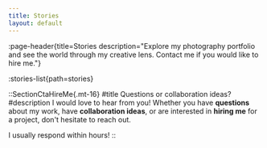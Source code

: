 ```yaml
---
title: Stories
layout: default
---
```


:page-header{title=Stories description="Explore my photography portfolio and see the world through my creative lens. Contact me if you would like to hire me."}

:stories-list{path=stories}

::SectionCtaHireMe{.mt-16}
#title
Questions or collaboration ideas?
#description
I would love to hear from you! Whether you have __questions__ about my work, have __collaboration ideas__, or are interested in __hiring me__ for a project, don't hesitate to reach out.

I usually respond within hours!
::